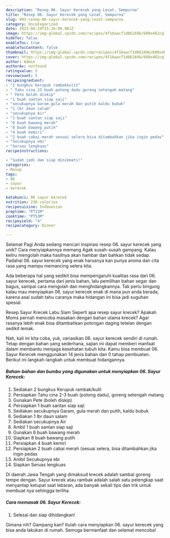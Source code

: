 ```yaml
---
description: "Resep 06. Sayur Kerecek yang Lezat, Sempurna"
title: "Resep 06. Sayur Kerecek yang Lezat, Sempurna"
slug: 993-resep-06-sayur-kerecek-yang-lezat-sempurna
category: Uncategorized
date: 2023-04-24T15:16:09.961Z
image: https://img-global.cpcdn.com/recipes/4f1baacf1d86169b/680x482cq70/06-sayur-kerecek-foto-resep-utama.jpg
hideToc: false
enableToc: true
enableTocContent: false
thumbnail: https://img-global.cpcdn.com/recipes/4f1baacf1d86169b/680x482cq70/06-sayur-kerecek-foto-resep-utama.jpg
cover: https://img-global.cpcdn.com/recipes/4f1baacf1d86169b/680x482cq70/06-sayur-kerecek-foto-resep-utama.jpg
author: Admin
authorAv: notfound
ratingvalue: 5
reviewcount: 5
recipeingredient:
- "2 bungkus Kerupuk rambakkulit"
- " Tahu cina 23 buah potong dadu goreng setengah matang"
- " Pete boleh diskip"
- "1 buah santan siap saji"
- "secukupnya Garam gula merah dan putih kaldu bubuk"
- "1 lbr daun salam"
- "secukupnya Air"
- "1 buah santan siap saji"
- "6 buah bawang merah"
- "8 buah bawang putih"
- "4 buah kemiri"
- "2 buah cabai merah sesuai selera bisa ditambahkan jika ingin pedas"
- "Secukupnya ebi"
- "Seruas lengkuas"
recipeinstructions:

- "Sudah jadi dan siap dinikmati!"
categories:
- Resep
tags:
- 06
- sayur
- kerecek

katakunci: 06 sayur kerecek 
nutrition: 230 calories
recipecuisine: Indonesian
preptime: "PT12M"
cooktime: "PT53M"
recipeyield: "4"
recipecategory: Dinner

---
```



Selamat Pagi Anda sedang mencari inspirasi resep 06. sayur kerecek yang unik? Cara menyiapkannya memang Agak susah-susah gampang. Kalau keliru mengolah maka hasilnya akan hambar dan bahkan tidak sedap. Padahal 06. sayur kerecek yang enak harusnya kan punya aroma dan cita rasa yang mampu memancing selera kita.


Ada beberapa hal yang sedikit bisa mempengaruhi kualitas rasa dari 06. sayur kerecek, pertama dari jenis bahan, lalu pemilihan bahan segar dan bagus, sampai cara mengolah dan menghidangkannya. Tak perlu bingung kalau mau menyiapkan 06. sayur kerecek enak di mana pun anda berada, karena asal sudah tahu caranya maka hidangan ini bisa jadi suguhan spesial.

Resep Sayur Krecek Labu Siam Seperti apa resep sayur krecek? Apakah Moms pernah mencoba masakan dengan bahan utama krecek? Agar rasanya lebih enak bisa ditambahkan potongan daging tetelan dengan sedikit lemak.


Nah, kali ini kita coba, yuk, variasikan 06. sayur kerecek sendiri di rumah. Tetap dengan bahan yang sederhana, sajian ini dapat memberi manfaat dalam membantu menjaga kesehatan tubuh kita. Kamu bisa membuat 06. Sayur Kerecek menggunakan 14 jenis bahan dan 0 tahap pembuatan. Berikut ini langkah-langkah untuk membuat hidangannya.

<!--inarticleads1-->

##### Bahan-bahan dan bumbu yang digunakan untuk menyiapkan 06. Sayur Kerecek:

1. Sediakan 2 bungkus Kerupuk rambak/kulit
1. Persiapkan  Tahu cina 2-3 buah (potong dadu), goreng setengah matang
1. Gunakan  Pete (boleh diskip)
1. Persiapkan 1 buah santan siap saji
1. Sediakan secukupnya Garam, gula merah dan putih, kaldu bubuk
1. Sediakan 1 lbr daun salam
1. Sediakan secukupnya Air
1. Ambil 1 buah santan siap saji
1. Gunakan 6 buah bawang merah
1. Siapkan 8 buah bawang putih
1. Persiapkan 4 buah kemiri
1. Persiapkan 2 buah cabai merah (sesuai selera, bisa ditambahkan jika ingin pedas
1. Ambil Secukupnya ebi
1. Siapkan Seruas lengkuas


Di daerah Jawa Tengah yang dimaksud krecek adalah sambal goreng tempe dengan. Sayur krecek atau rambak adalah salah satu pelengkap saat menyantap ketupat saat lebaran, ada banyak sekali tips dan trik untuk membuat nya sehingga terliha. 

<!--inarticleads2-->

##### Cara memasak 06. Sayur Kerecek:


1. Selesai dan siap dihidangkan!



Gimana nih? Gampang kan? Itulah cara menyiapkan 06. sayur kerecek yang bisa anda lakukan di rumah. Semoga bermanfaat dan selamat mencoba!
